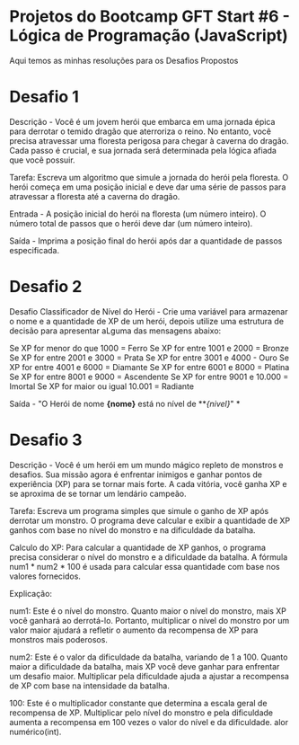 # Projetos do Bootcamp GFT Start #6 - Lógica de Programação (JavaScript)
Aqui temos as minhas resoluções para os Desafios Propostos 

# Desafio 1 
Descrição - Você é um jovem herói que embarca em uma jornada épica para derrotar o temido dragão que aterroriza o reino. 
No entanto, você precisa atravessar uma floresta perigosa para chegar à caverna do dragão. Cada passo é crucial, e sua jornada 
será determinada pela lógica afiada que você possuir.

Tarefa: Escreva um algoritmo que simule a jornada do herói pela floresta. O herói começa em uma posição inicial e deve dar uma série 
de passos para atravessar a floresta até a caverna do dragão.

Entrada - A posição inicial do herói na floresta (um número inteiro). O número total de passos que o herói deve dar (um número inteiro).

Saída - Imprima a posição final do herói após dar a quantidade de passos especificada.

# Desafio 2 
 Desafio Classificador de Nível do Herói - Crie uma variável para armazenar o nome e a quantidade de XP de um herói, depois
utilize uma estrutura de decisão para apresentar aLguma das mensagens abaixo: 

Se XP for menor do que 1000 = Ferro
Se XP for entre 1001 e 2000 = Bronze
Se XP for entre 2001 e 3000 = Prata
Se XP for entre 3001 e 4000 - Ouro
Se XP for entre 4001 e 6000 = Diamante
Se XP for entre 6001 e 8000 = Platina
Se XP for entre 8001 e 9000 = Ascendente
Se XP for entre 9001 e 10.000 = Imortal
Se XP for maior ou igual 10.001 = Radiante

Saída - "O Herói de nome **{nome}** está no nível de ***{nivel}*" *

# Desafio 3 
Descrição - Você é um herói em um mundo mágico repleto de monstros e desafios. Sua missão agora é 
enfrentar inimigos e ganhar pontos de experiência (XP) para se tornar mais forte. A cada vitória, você 
ganha XP e se aproxima de se tornar um lendário campeão.

Tarefa: Escreva um programa simples que simule o ganho de XP após derrotar um monstro. 
O programa deve calcular e exibir a quantidade de XP ganhos com base no nível do monstro e na dificuldade da batalha.

Calculo do XP: Para calcular a quantidade de XP ganhos, o programa precisa considerar 
o nível do monstro e a dificuldade da batalha. A fórmula num1 * num2 * 100 é usada para calcular essa 
quantidade com base nos valores fornecidos.

Explicação:

num1: Este é o nível do monstro. Quanto maior o nível do monstro, mais XP você ganhará ao derrotá-lo. 
Portanto, multiplicar o nível do monstro por um valor maior ajudará a refletir o aumento da recompensa de 
XP para monstros mais poderosos.

num2: Este é o valor da dificuldade da batalha, variando de 1 a 100. Quanto maior a dificuldade da 
batalha, mais XP você deve ganhar para enfrentar um desafio maior. Multiplicar pela dificuldade ajuda 
a ajustar a recompensa de XP com base na intensidade da batalha.

100: Este é o multiplicador constante que determina a escala geral de recompensa de XP. Multiplicar 
pelo nível do monstro e pela dificuldade aumenta a recompensa em 100 vezes o valor do nível e da dificuldade. alor numérico(int).
